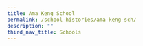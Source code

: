 ```yaml
---
title: Ama Keng School
permalink: /school-histories/ama-keng-sch/
description: ""
third_nav_title: Schools
---
```


